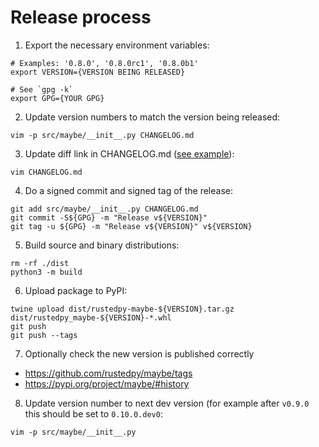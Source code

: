 # Release process

1) Export the necessary environment variables:
```
# Examples: '0.8.0', '0.8.0rc1', '0.8.0b1'
export VERSION={VERSION BEING RELEASED}

# See `gpg -k`
export GPG={YOUR GPG}
```

2) Update version numbers to match the version being released:
```
vim -p src/maybe/__init__.py CHANGELOG.md
```

3) Update diff link in CHANGELOG.md ([see example][diff-link-update-pr-example]):
```
vim CHANGELOG.md
```

4) Do a signed commit and signed tag of the release:
```
git add src/maybe/__init__.py CHANGELOG.md
git commit -S${GPG} -m "Release v${VERSION}"
git tag -u ${GPG} -m "Release v${VERSION}" v${VERSION}
```

5) Build source and binary distributions:
```
rm -rf ./dist
python3 -m build
```

6) Upload package to PyPI:
```
twine upload dist/rustedpy-maybe-${VERSION}.tar.gz dist/rustedpy_maybe-${VERSION}-*.whl
git push
git push --tags
```

7) Optionally check the new version is published correctly
- https://github.com/rustedpy/maybe/tags
- https://pypi.org/project/maybe/#history

8) Update version number to next dev version (for example after `v0.9.0` this should be set to `0.10.0.dev0`:
```
vim -p src/maybe/__init__.py
```

[diff-link-update-pr-example]: https://github.com/rustedpy/result/pull/77/files

